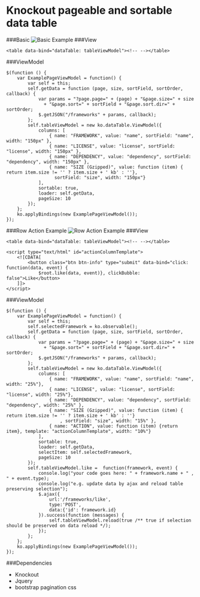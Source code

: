 Knockout pageable and sortable data table
=============================

###Basic
![Basic Example](https://raw.github.com/labory/knockout-bootstrap-sortable-data-table/master/assets/basic-example.png)
###View

    <table data-bind="dataTable: tableViewModel"><!-- --></table>

###ViewModel

    $(function () {
        var ExamplePageViewModel = function() {
            var self = this;
            self.getData = function (page, size, sortField, sortOrder, callback) {
                var params = "?page.page=" + (page) + "&page.size=" + size
                  + "&page.sort=" + sortField + "&page.sort.dir=" + sortOrder;
                $.getJSON("/frameworks" + params, callback);
            };
            self.tableViewModel = new ko.dataTable.ViewModel({
                columns: [
                    { name: "FRAMEWORK", value: "name", sortField: "name", width: "150px" },
                    { name: "LICENSE", value: "license", sortField: "license", width: "150px" },
                    { name: "DEPENDENCY", value: "dependency", sortField: "dependency", width: "150px" },
                    { name: "SIZE (Gzipped)", value: function (item) { return item.size != '' ? item.size + ' kb' : ''},
                      sortField: "size", width: "150px"}
                ],
                sortable: true,
                loader: self.getData,
                pageSize: 10
            });
        };
        ko.applyBindings(new ExamplePageViewModel());
    });

###Row Action Example
![Row Action Example](https://raw.github.com/labory/knockout-bootstrap-sortable-data-table/master/assets/data-row-action-example.png)
###View

    <table data-bind="dataTable: tableViewModel"><!-- --></table>

    <script type="text/html" id="actionColumnTemplate">
        <![CDATA[
            <button class="btn btn-info" type="submit" data-bind="click: function(data, event) {
                $root.like(data, event)}, clickBubble: false">Like</button>
        ]]>
    </script>

###ViewModel

    $(function () {
        var ExamplePageViewModel = function() {
            var self = this;
            self.selectedFramework = ko.observable();
            self.getData = function (page, size, sortField, sortOrder, callback) {
                var params = "?page.page=" + (page) + "&page.size=" + size
                  + "&page.sort=" + sortField + "&page.sort.dir=" + sortOrder;
                $.getJSON("/frameworks" + params, callback);
            };
            self.tableViewModel = new ko.dataTable.ViewModel({
                columns: [
                    { name: "FRAMEWORK", value: "name", sortField: "name", width: "25%"},
                    { name: "LICENSE", value: "license", sortField: "license", width: "25%"},
                    { name: "DEPENDENCY", value: "dependency", sortField: "dependency", width: "25%" },
                    { name: "SIZE (Gzipped)", value: function (item) { return item.size != '' ? item.size + ' kb' : ''}
                        , sortField: "size", width: "15%" },
                    { name: "ACTION", value: function (item) {return item}, template: "actionColumnTemplate", width: "10%"}
                ],
                sortable: true,
                loader: self.getData,
                selectItem: self.selectedFramework,
                pageSize: 10
            });
            self.tableViewModel.like =  function(framework, event) {
                console.log("your code goes here: " + framework.name + " , " + event.type);
                console.log("e.g. update data by ajax and reload table preserving selection");
                $.ajax({
                    url:'/frameworks/like',
                    type:'POST',
                    data:{'id': framework.id}
                }).success(function (messages) {
                    self.tableViewModel.reload(true /** true if selection should be preserved on data reload */);
                });
            };
        };
        ko.applyBindings(new ExamplePageViewModel());
    });

    
###Dependencies
  * Knockout
  * Jquery
  * bootstrap pagination css
